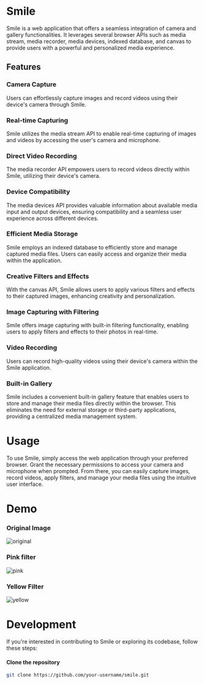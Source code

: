 # Smile
Smile is a web application that offers a seamless integration of camera and gallery functionalities. It leverages several browser APIs such as media stream, media recorder, media devices, indexed database, and canvas to provide users with a powerful and personalized media experience.

## Features
### Camera Capture
Users can effortlessly capture images and record videos using their device's camera through Smile.
### Real-time Capturing
Smile utilizes the media stream API to enable real-time capturing of images and videos by accessing the user's camera and microphone.
### Direct Video Recording
The media recorder API empowers users to record videos directly within Smile, utilizing their device's camera.
### Device Compatibility
The media devices API provides valuable information about available media input and output devices, ensuring compatibility and a seamless user experience across different devices.
### Efficient Media Storage
Smile employs an indexed database to efficiently store and manage captured media files. Users can easily access and organize their media within the application.
### Creative Filters and Effects
With the canvas API, Smile allows users to apply various filters and effects to their captured images, enhancing creativity and personalization.
### Image Capturing with Filtering
Smile offers image capturing with built-in filtering functionality, enabling users to apply filters and effects to their photos in real-time.
### Video Recording
Users can record high-quality videos using their device's camera within the Smile application.
### Built-in Gallery
Smile includes a convenient built-in gallery feature that enables users to store and manage their media files directly within the browser. This eliminates the need for external storage or third-party applications, providing a centralized media management system.

# Usage
To use Smile, simply access the web application through your preferred browser. Grant the necessary permissions to access your camera and microphone when prompted. From there, you can easily capture images, record videos, apply filters, and manage your media files using the intuitive user interface.

# Demo
### Original Image

![original](https://github.com/Zenith-17/Incandescent/assets/99113156/1975215f-b055-4fc2-b196-e864038c6731)


### Pink filter

![pink](https://github.com/Zenith-17/Incandescent/assets/99113156/7bfaab11-8315-494e-8295-1cdcb4dc6b82)


### Yellow Filter

![yellow](https://github.com/Zenith-17/Incandescent/assets/99113156/96629fa1-025b-48d9-9bc3-af73dad741f0)


# Development
If you're interested in contributing to Smile or exploring its codebase, follow these steps:

#### Clone the repository
```bash
git clone https://github.com/your-username/smile.git
